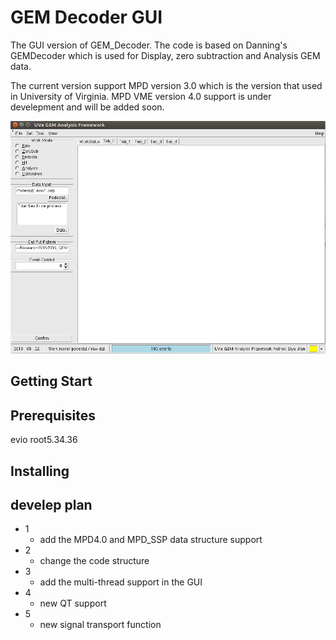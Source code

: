 # GEM Decoder GUI

 The GUI version of GEM_Decoder. The code is based on Danning's GEMDecoder which is used for Display, zero subtraction and Analysis GEM data.
 
 The current version support MPD version 3.0 which is the version that used in University of Virginia. MPD VME version 4.0 support is under develepment and will be added soon. 
 
![](root_gui.png)
## Getting Start

## Prerequisites

evio
root5.34.36

## Installing


## develep plan

* 1
	* add the MPD4.0 and MPD_SSP data structure support
* 2
	* change the code structure
* 3
	* add the multi-thread support in the GUI
* 4
	* new QT support
* 5
	* new signal transport function
